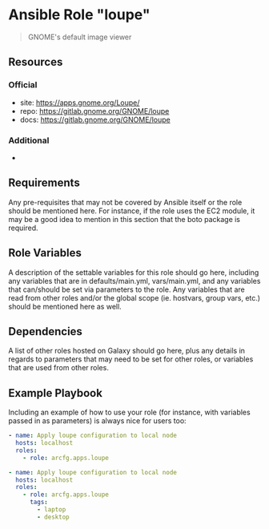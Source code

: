 # Ansible Role "loupe"

> GNOME's default image viewer

## Resources

### Official

- site: https://apps.gnome.org/Loupe/
- repo: https://gitlab.gnome.org/GNOME/loupe
- docs: https://gitlab.gnome.org/GNOME/loupe

### Additional

-

## Requirements

Any pre-requisites that may not be covered by Ansible itself or the role should be mentioned here. For instance, if the
role uses the EC2 module, it may be a good idea to mention in this section that the boto package is required.

## Role Variables

A description of the settable variables for this role should go here, including any variables that are in
defaults/main.yml, vars/main.yml, and any variables that can/should be set via parameters to the role. Any variables
that are read from other roles and/or the global scope (ie. hostvars, group vars, etc.) should be mentioned here as
well.

## Dependencies

A list of other roles hosted on Galaxy should go here, plus any details in regards to parameters that may need to be set
for other roles, or variables that are used from other roles.

## Example Playbook

Including an example of how to use your role (for instance, with variables passed in as parameters) is always nice for
users too:

```yaml
- name: Apply loupe configuration to local node
  hosts: localhost
  roles:
    - role: arcfg.apps.loupe
```

```yaml
- name: Apply loupe configuration to local node
  hosts: localhost
  roles:
    - role: arcfg.apps.loupe
      tags:
        - laptop
        - desktop
```
